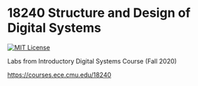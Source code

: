 # 18240 Structure and Design of Digital Systems

[![MIT License](https://img.shields.io/badge/License-MIT-blue.svg)](LICENSE)

Labs from Introductory Digital Systems Course (Fall 2020)

https://courses.ece.cmu.edu/18240
